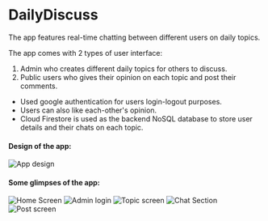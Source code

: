 # DailyDiscuss
The app features real-time chatting between different users on daily topics.

The app comes with 2 types of user interface:
1. Admin who creates different daily topics for others to discuss.
2. Public users who gives their opinion on each topic and post their comments. 

- Used google authentication for users login-logout purposes.
- Users can also like each-other's opinion.
- Cloud Firestore is used as the backend NoSQL database to store user details and their chats on each topic.

#### Design of the app:

![App design](https://github.com/DevDastider/DailyDiscuss/blob/1bf132f10e635967b10cf3147f923b061d0af1a9/assets/DailyDiscuss%20App%20Design.JPG)

#### Some glimpses of the app:

![Home Screen](https://github.com/DevDastider/DailyDiscuss/blob/master/assets/DailyDiscuss%20Home%20Screen.JPG)
![Admin login](assets/adminLogin.JPG)
![Topic screen](https://github.com/DevDastider/DailyDiscuss/blob/master/assets/Topic%20Screen.JPG)
![Chat Section](https://github.com/DevDastider/DailyDiscuss/blob/master/assets/DailyDiscuss%20Chat%20Section.JPG)
![Post screen](assets/Post.JPG)
